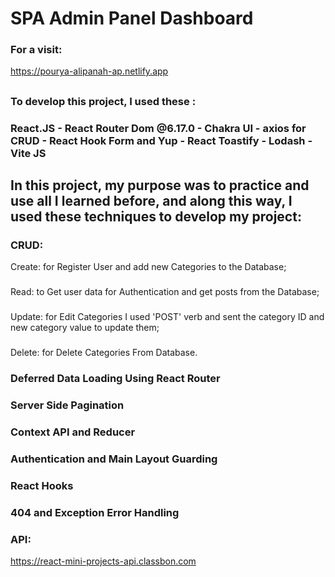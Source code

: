 # SPA Admin Panel Dashboard

### For a visit:
https://pourya-alipanah-ap.netlify.app
##
### To develop this project, I used these :

### React.JS - React Router Dom @6.17.0 - Chakra UI - axios for CRUD - React Hook Form and Yup - React Toastify - Lodash - Vite JS

## In this project, my purpose was to practice and use all I learned before, and along this way, I used these techniques to develop my project:
### CRUD: 
Create: for Register User and add new Categories to the Database;
###
Read: to Get user data for Authentication and get posts from the Database;
###
Update: for Edit Categories I used 'POST' verb and sent the category ID and new category value to update them;
###
Delete: for Delete Categories From Database.
### Deferred Data Loading Using React Router
### Server Side Pagination
### Context API and Reducer
### Authentication and Main Layout Guarding
### React Hooks
### 404 and Exception Error Handling

### API:
https://react-mini-projects-api.classbon.com
